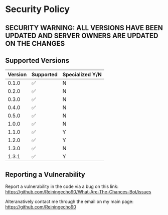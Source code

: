 # Security Policy

## SECURITY WARNING: ALL VERSIONS HAVE BEEN UPDATED AND SERVER OWNERS ARE UPDATED ON THE CHANGES

## Supported Versions

| Version | Supported          | Specialized Y/N |
| ------- | ------------------ | ------------------ |
| 0.1.0   | :white_check_mark: | N |
| 0.2.0   | :white_check_mark: | N |
| 0.3.0   | :white_check_mark: | N |
| 0.4.0   | :white_check_mark: | N |
| 0.5.0   | :white_check_mark: | N |
| 1.0.0   | :white_check_mark: | N |
| 1.1.0   | :white_check_mark: | Y |
| 1.2.0   | :white_check_mark: | Y |
| 1.3.0   | :white_check_mark: | N |
| 1.3.1   | :white_check_mark: | Y |

## Reporting a Vulnerability

Report a vulnerability in the code via a bug on this link: https://github.com/Reiningecho90/What-Are-The-Chances-Bot/issues

Alteranatively contact me through the email on my main page: https://github.com/Reiningecho90
